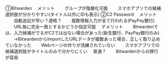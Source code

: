 ①Bitwarden
　メリット
　　グループが階層化可能
　　スマホアプリでの候補選択肢が分かりやすい(タイトル以外にIDも表示)
②C2 Password
　メリット
　　自動追記が早い？適格？
　　複数情報入力が全て行われる(PayPay銀行)
　　URL毎に完全一致とするかどうか指定可能
　デメリット
　　Bitwardenでは、入力候補がでるがC2では出ない場合があった(新生銀行、PayPay銀行のみ)
　　→BitwardenからImportしたURLデータが複数あった場合、正しく取り込めていなかった
　　Webページの作りが洗練されていない
　　スマホアプリでの候補選択肢がタイトルのみで分かりにくい
　普通？
　　Bitwardenからの移行が容易